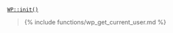 <p><code><a href="https://developer.wordpress.org/reference/classes/wp/init/">WP::init()</a></code></p>

<blockquote>

{% include functions/wp_get_current_user.md %}

</blockquote>
